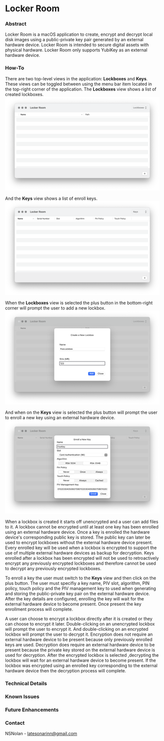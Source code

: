 # Locker Room

### Abstract

Locker Room is a macOS application to create, encrypt and decrypt local disk images using a public-private key pair generated by an external hardware device. Locker Room is intended to secure digital assets with physical hardware. Locker Room only supports YubiKey as an external hardware device.

### How-To

There are two top-level views in the application: **Lockboxes** and **Keys**. These views can be toggled between using the menu bar item located in the top-right corner of the application. The **Lockboxes** view shows a list of created lockboxes.
![](Images/Locker-Room-Lockboxes.png)

And the **Keys** view shows a list of enroll keys.
![](Images/Locker-Room-Keys.png)

When the **Lockboxes** view is selected the plus button in the bottom-right corner will prompt the user to add a new lockbox.
![](Images/Locker-Room-Add-Lockbox.png)

And when on the **Keys** view is selected the plus button will prompt the user to enroll a new key using an external hardware device.
![](Images/Locker-Room-Add-Key.png)

When a lockbox is created it starts off unencrypted and a user can add files to it. A lockbox cannot be encrypted until at least one key has been enrolled using an external hardware device. Once a key is enrolled the hardware device's corresponding public key is stored. The public key can later be used to encrypt lockboxes without the external hardware device present. Every enrolled key will be used when a lockbox is encrypted to support the use of multiple external hardware devices as backup for decryption. Keys enrolled after a lockbox has been encrypted will not be used to retroactively encrypt any previously encrypted lockboxes and therefore cannot be used to decrypt any previously encrypted lockboxes.

To enroll a key the user must switch to the **Keys** view and then click on the plus button. The user must specifiy a key name, PIV slot, algorithm, PIN policy, touch policy and the PIV management key to used when generating and storing the public-private key pair on the external hardware device. After the key details are configured, enrolling the key will wait for the external hardware device to become present. Once present the key enrollment process will complete.

A user can choose to encrypt a lockbox directly after it is created or they can choose to encrypt it later. Double-clicking on an unencrypted lockbox will prompt the user to encrypt it. And double-clicking on an encrypted lockbox will prompt the user to decrypt it. Encryption does not require an external hardware device to be present because only previously enrolled keys are used. Decryption does require an external hardware device to be present because the private key stored on the external hardware device is used for decryption. After the encrypted lockbox is selected ,decrypting the lockbox will wait for an external hardware device to become present. If the lockbox was encrypted using an enrolled key corresponding to the external hardware device then the decryption process will complete.

### Technical Details

### Known Issues

### Future Enhancements

### Contact

NSNolan - latesonarinn@gmail.com
